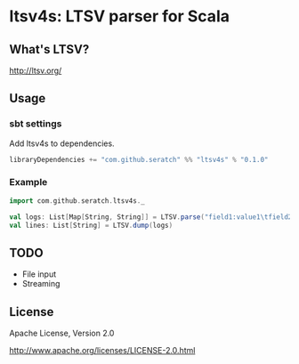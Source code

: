 # ltsv4s: LTSV parser for Scala

## What's LTSV?

http://ltsv.org/

## Usage

### sbt settings

Add ltsv4s to dependencies.

```scala
libraryDependencies += "com.github.seratch" %% "ltsv4s" % "0.1.0"
```

### Example

```scala
import com.github.seratch.ltsv4s._

val logs: List[Map[String, String]] = LTSV.parse("field1:value1\tfield2:value2\tfield3:value3")
val lines: List[String] = LTSV.dump(logs)
```

## TODO

- File input
- Streaming

## License

Apache License, Version 2.0

http://www.apache.org/licenses/LICENSE-2.0.html


